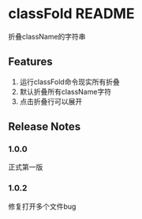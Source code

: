 # classFold README

折叠className的字符串

## Features

1. 运行classFold命令现实所有折叠
2. 默认折叠所有className字符
3. 点击折叠行可以展开



## Release Notes
### 1.0.0
正式第一版

### 1.0.2
修复打开多个文件bug
